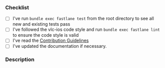 <!-- Thanks for contributing to _vlc-ios_! Before you submit your pull request, please make sure to check the following boxes by putting an x in the [ ] (don't: [x ], [ x], do: [x]) -->

### Checklist
- [ ] I've run `bundle exec fastlane test` from the root directory to see all new and existing tests pass
- [ ] I've followed the vlc-ios code style and run `bundle exec fastlane lint` to ensure the code style is valid
- [ ] I've read the [Contribution Guidelines](https://github.com/videolan/vlc-ios#contribute)
- [ ] I've updated the documentation if necessary.

### Description
<!-- Describe your changes in detail -->
